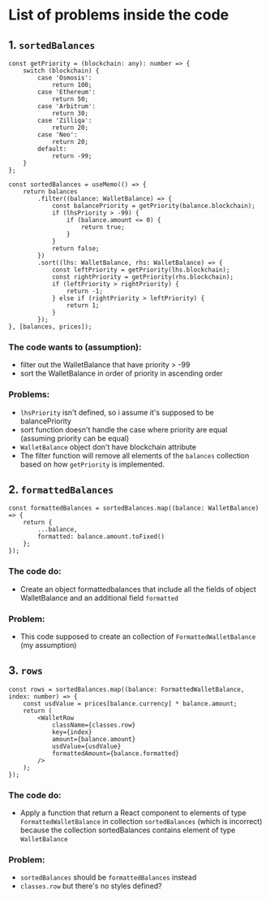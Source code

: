 # List of problems inside the code

## 1. `sortedBalances`

```
const getPriority = (blockchain: any): number => {
    switch (blockchain) {
        case 'Osmosis':
            return 100;
        case 'Ethereum':
            return 50;
        case 'Arbitrum':
            return 30;
        case 'Zilliqa':
            return 20;
        case 'Neo':
            return 20;
        default:
            return -99;
    }
};

const sortedBalances = useMemo(() => {
    return balances
        .filter((balance: WalletBalance) => {
            const balancePriority = getPriority(balance.blockchain);
            if (lhsPriority > -99) {
                if (balance.amount <= 0) {
                    return true;
                }
            }
            return false;
        })
        .sort((lhs: WalletBalance, rhs: WalletBalance) => {
            const leftPriority = getPriority(lhs.blockchain);
            const rightPriority = getPriority(rhs.blockchain);
            if (leftPriority > rightPriority) {
                return -1;
            } else if (rightPriority > leftPriority) {
                return 1;
            }
        });
}, [balances, prices]);
```

### The code wants to (assumption):

-   filter out the WalletBalance that have priority > -99
-   sort the WalletBalance in order of priority in ascending order

### Problems:

-   `lhsPriority` isn't defined, so i assume it's supposed to be balancePriority
-   sort function doesn't handle the case where priority are equal (assuming priority can be equal)
-   `WalletBalance` object don't have blockchain attribute
-   The filter function will remove all elements of the `balances` collection based on how `getPriority` is implemented.

## 2. `formattedBalances`

```
const formattedBalances = sortedBalances.map((balance: WalletBalance) => {
    return {
        ...balance,
        formatted: balance.amount.toFixed()
    };
});
```

### The code do:

-   Create an object formattedbalances that include all the fields of object WalletBalance and an additional field `formatted`

### Problem:

-   This code supposed to create an collection of `FormattedWalletBalance` (my assumption)

## 3. `rows`

```
const rows = sortedBalances.map((balance: FormattedWalletBalance, index: number) => {
    const usdValue = prices[balance.currency] * balance.amount;
    return (
        <WalletRow
            className={classes.row}
            key={index}
            amount={balance.amount}
            usdValue={usdValue}
            formattedAmount={balance.formatted}
        />
    );
});
```

### The code do:

-   Apply a function that return a React component to elements of type `FormattedWalletBalance` in collection `sortedBalances` (which is incorrect) because the collection sortedBalances contains element of type `WalletBalance`

### Problem:

-   `sortedBalances` should be `formattedBalances` instead
-   `classes.row` but there's no styles defined?
